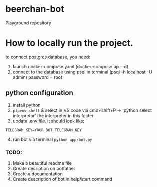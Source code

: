 # beerchan-bot
Playground repository

# How to locally run the project.
to connect postgres database, you need:
1) launch docker-compose.yaml (docker-compose up --d)
2) connect to the database using psql in terminal
(psql -h localhost -U admin) password = root

## python configuration
1. install python
2. `pipenv shell` & select in VS code via cmd+shift+P -> 'python select interpretor' the interpreter in this folder
3. update .env file. it should look like:
```
TELEGRAM_KEY=YOUR_BOT_TELEGRAM_KEY
```
4. run bot via terminal `python app/bot.py`

### TODO:
1. Make a beautiful readme file
2. Create decription on botfather
3. Create a documentation
4. Create description of bot in help/start command
